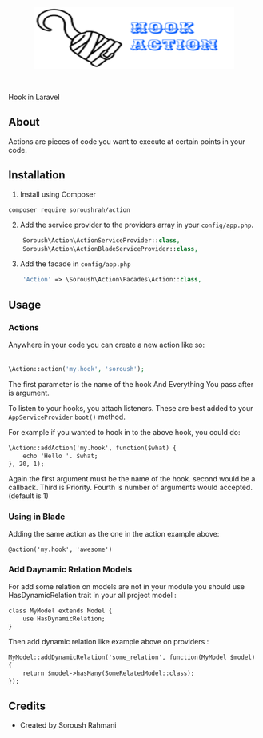 <p align="center">
    <img src="/art/logo.png" width="400" height="123" alt="eventy logo">
</p>

<br>

Hook in Laravel


## About

Actions are pieces of code you want to execute at certain points in your code. 

## Installation

1. Install using Composer

```
composer require soroushrah/action
```

2. Add the service provider to the providers array in your `config/app.php`.

```php
    Soroush\Action\ActionServiceProvider::class,
    Soroush\Action\ActionBladeServiceProvider::class,
```

3. Add the facade in `config/app.php`

```php
    'Action' => \Soroush\Action\Facades\Action::class,
```


## Usage

### Actions

Anywhere in your code you can create a new action like so:

```php

\Action::action('my.hook', 'soroush');
```

The first parameter is the name of the hook And Everything You pass after is argument.

To listen to your hooks, you attach listeners. These are best added to your `AppServiceProvider` `boot()` method.

For example if you wanted to hook in to the above hook, you could do:

```
\Action::addAction('my.hook', function($what) {
    echo 'Hello '. $what;
}, 20, 1);
```

Again the first argument must be the name of the hook. 
second would be a callback.
Third is Priority.
Fourth is number of arguments would accepted.(default is 1)

### Using in Blade

Adding the same action as the one in the action example above:

```
@action('my.hook', 'awesome')
```

### Add Daynamic Relation Models

For add some relation on models are not in your module you should use HasDynamicRelation trait in your all project model : 

```
class MyModel extends Model {
    use HasDynamicRelation;
}
```

Then add dynamic relation like example above on providers :

```
MyModel::addDynamicRelation('some_relation', function(MyModel $model) {
    return $model->hasMany(SomeRelatedModel::class);
});
```


## Credits
- Created by Soroush Rahmani
